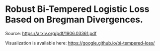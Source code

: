 # Robust Bi-Tempered Logistic Loss Based on Bregman Divergences.

Source: https://arxiv.org/pdf/1906.03361.pdf

Visualization is available here: https://google.github.io/bi-tempered-loss/
